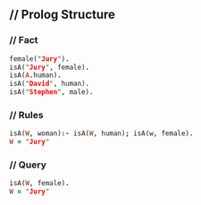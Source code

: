## // Prolog Structure

### // Fact
```prolog
female("Jury").
isA("Jury", female).
isA(A.human).
isA("David", human).
isA("Stephen", male).

```

### // Rules
```prolog
isA(W, woman):- isA(W, human); isA(w, female).
W = "Jury"
```

### // Query
```prolog
isA(W, female).
W = "Jury"
```
